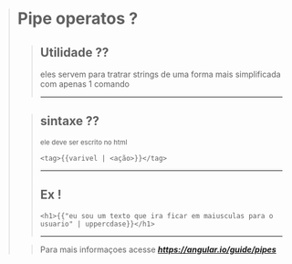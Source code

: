># Pipe operatos ?
>>## Utilidade ??
>>eles servem para tratrar strings de uma forma mais simplificada com apenas 1 comando
>>
>>---
>
>>## sintaxe ??
>><sub>ele deve ser escrito no html</sub>
>>~~~
>><tag>{{varivel | <ação>}}</tag>
>>~~~
>>
>>---
>>## Ex ! 
>>~~~Angular
>><h1>{{"eu sou um texto que ira ficar em maiusculas para o usuario" | uppercdase}}</h1>
>>~~~
>>---
>
>>Para mais informaçoes acesse <strong><i>https://angular.io/guide/pipes</i></strong>
